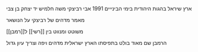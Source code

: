 ארץ שיראל בהגות היהודית בימי הבינייים
1991
אבי רביצקי משה חלמיש
יד יצחק בן צבי


מאמר מדהים של רביצקי על הנושאר

משוטט ומנווט בין [[רשי]] ל[[רמבן]]

הרמבן שם מאוד בולט בתפיסתו הארץ ישראלית
מדהים ויפה וצריך עיון גדול